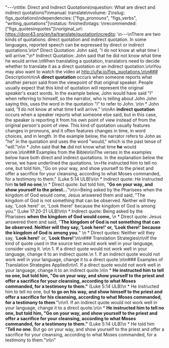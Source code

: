 "---\ntitle: Direct and Indirect Quotations\nquestion: What are direct and indirect quotations?\nmanual: translate\nvolume: 2\nslug: figs_quotations\ndependencies:  [\"figs_pronouns\", \"figs_verbs\", \"writing_quotations\"]\nstatus:  finished\ntags: \nrecommended: [\"figs_quotesinquotes\"]\noriginal_url: https://door43.org/en/ta/translate/quotation\ncredits: \n---\nThere are two kinds of quotations: direct quotation and indirect quotation. In some languages, reported speech can be expressed by direct or indirect quotations.\n\n* Direct Quotation: John said, \"I do not know at what time I will arrive.\"\n* Indirect Quotation: John said that he did not know what time he would arrive.\nWhen translating a quotation, translators need to decide whether to translate it as a direct quotation or an indirect quotation.\n\nYou may also want to watch the video at http://ufw.io/figs_quotations.\n\n### Description\n\nA **direct quotation** occurs when someone reports what another person said from the viewpoint of that original speaker. People usually expect that this kind of quotation will represent the original speaker's exact words. In the example below, John would have said \"I\" when referring to himself, so the narrator, who is telling about John John saying this, uses the word in the quotation \"I\" to refer to John. \n\n  * John said, \"__I__ do not know at what time __I__ will arrive.\" \n\nAn **indirect quotation** occurs when a speaker reports what someone else said, but in this case, the speaker is reporting it from his own point of view instead of from the original person's point of view. This kind of quotation usually features changes in pronouns, and it often features changes in time, in word choices, and in length.   In the example below, the narrator refers to John as \"he\" in the quotation and uses the word \"would,\" which is the past tense of \"will.\"\n\n  * John said that __he__  did not know what time __he__  would arrive.\n\n### Examples from the Bible\n\nThe verses in the examples below have both direct and indirect quotations. In the explanation below the verse, we have underlined the quotations. \n>He instructed him to tell no one, but told him, \"Go on your way, and show yourself to the priest and offer a sacrifice for your cleansing, according to what Moses commanded, for a testimony to them.\" (Luke 5:14 ULB)\n\n  * Indirect quote: He instructed him __to tell no one__,\n  * Direct quote: but told him, \"__Go on your way, and show yourself to the priest…__\"\n\n>Being asked by the Pharisees when the kingdom of God would come, Jesus answered them and said, \"The kingdom of God is not something that can be observed. Neither will they say, 'Look here!' or, 'Look there!' because the kingdom of God is among you.\"  (Luke 17:20-21 ULB)\n\n  * Indirect quote: Being asked by the Pharisees __when the kingdom of God would come,__ \n  * Direct quote: Jesus answered them and said, \"__The kingdom of God is not something that can be observed. Neither will they say, 'Look here!' or, 'Look there!' because the kingdom of God is among you.__\" \n  * Direct quotes:  Neither will they say, '__Look here!__' or, '__Look there!__'\n\n### Translation Strategies\n\nIf the kind of quote used in the source text would work well in your language, consider using it. \n\n  1. If a direct quote would not work well in your language, change it to an indirect quote.\n  1. If an indirect quote would not work well in  your language, change it to a direct quote.\n\n### Examples of Translation Strategies Applied\n\n1. If a direct quote would not work well in your language, change it to an indirect quote.\n\n  * **He instructed him to tell no one, but told him, \"__Go on your way, and show yourself to the priest and offer a sacrifice for your cleansing, according to what Moses commanded, for a testimony to them.__\"** (Luke 5:14 ULB)\n      * He instructed him to tell no one, but __to go on his way, and show himself to the priest and offer a sacrifice for his cleansing, according to what Moses commanded, for a testimony to them__.\"\n\n1. If an indirect quote would not work well in  your language, change it to a direct quote.\n\n  * **He instructed him __to tell no one__, but told him, \"Go on your way, and show yourself to the priest and offer a sacrifice for your cleansing, according to what Moses commanded, for a testimony to them.\"** (Luke 5:14 ULB)\n      * He told him \"__Tell no one__. But go on your way, and show yourself to the priest and offer a sacrifice for your cleansing, according to what Moses commanded, for a testimony to them.\"\n\n"
